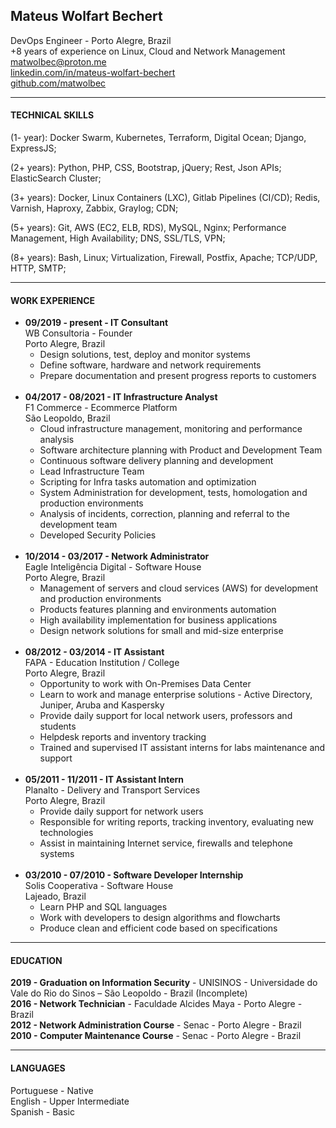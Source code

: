 ## Mateus Wolfart Bechert

DevOps Engineer - Porto Alegre, Brazil  
+8 years of experience on Linux, Cloud and Network Management<br>
<matwolbec@proton.me>  
[linkedin.com/in/mateus-wolfart-bechert](http://linkedin.com/in/mateus-wolfart-bechert)  
[github.com/matwolbec](http://github.com/matwolbec)  

--------

#### TECHNICAL SKILLS

(1- year): Docker Swarm, Kubernetes, Terraform, Digital Ocean; Django, ExpressJS;

(2+ years): Python, PHP, CSS, Bootstrap, jQuery; Rest, Json APIs; ElasticSearch Cluster;

(3+ years): Docker, Linux Containers (LXC), Gitlab Pipelines (CI/CD); Redis, Varnish, Haproxy, Zabbix, Graylog; CDN;

(5+ years): Git, AWS (EC2, ELB, RDS), MySQL, Nginx; Performance Management, High Availability; DNS, SSL/TLS, VPN;

(8+ years): Bash, Linux; Virtualization, Firewall, Postfix, Apache; TCP/UDP, HTTP, SMTP;

--------

#### WORK EXPERIENCE
- **09/2019 - present - IT Consultant**  
 WB Consultoria - Founder  
 Porto Alegre, Brazil  
  - Design solutions, test, deploy and monitor systems
  - Define software, hardware and network requirements
  - Prepare documentation and present progress reports to customers
  <br><br>
- **04/2017 - 08/2021 - IT Infrastructure Analyst**  
  F1 Commerce - Ecommerce Platform  
  São Leopoldo, Brazil  
  - Cloud infrastructure management, monitoring and performance analysis
  - Software architecture planning with Product and Development Team
  - Continuous software delivery planning and development
  - Lead Infrastructure Team
  - Scripting for Infra tasks automation and optimization
  - System Administration for development, tests, homologation and production environments
  - Analysis of incidents, correction, planning and referral to the development team
  - Developed Security Policies
  <br><br>
- **10/2014 - 03/2017 - Network Administrator**  
  Eagle Inteligência Digital - Software House  
  Porto Alegre, Brazil
  - Management of servers and cloud services (AWS) for development and production environments
  - Products features planning and environments automation
  - High availability implementation for business applications
  - Design network solutions for small and mid-size enterprise
  <br><br>
- **08/2012 - 03/2014 - IT Assistant**  
  FAPA - Education Institution / College  
  Porto Alegre, Brazil  
  - Opportunity to work with On-Premises Data Center 
  - Learn to work and manage enterprise solutions - Active Directory, Juniper, Aruba and Kaspersky
  - Provide daily support for local network users, professors and students
  - Helpdesk reports and inventory tracking
  - Trained and supervised IT assistant interns for labs maintenance and support
  <br><br>
- **05/2011 - 11/2011 - IT Assistant Intern**  
  Planalto - Delivery and Transport Services  
  Porto Alegre, Brazil  
  - Provide daily support for network users
  - Responsible for writing reports, tracking inventory, evaluating new technologies
  - Assist in maintaining Internet service, firewalls and telephone systems
  <br><br>
- **03/2010 - 07/2010 - Software Developer Internship**  
  Solis Cooperativa - Software House  
  Lajeado, Brazil  
  - Learn PHP and SQL languages 
  - Work with developers to design algorithms and flowcharts
  - Produce clean and efficient code based on specifications

---------

#### EDUCATION

**2019 - Graduation on Information Security** - UNISINOS - Universidade do Vale do Rio do Sinos – São Leopoldo - Brazil (Incomplete)  
**2016 - Network Technician** - Faculdade Alcides Maya - Porto Alegre - Brazil  
**2012 - Network Administration Course** - Senac - Porto Alegre - Brazil  
**2010 - Computer Maintenance Course** - Senac - Porto Alegre - Brazil


--------------

#### LANGUAGES

Portuguese - Native  
English - Upper Intermediate  
Spanish - Basic

